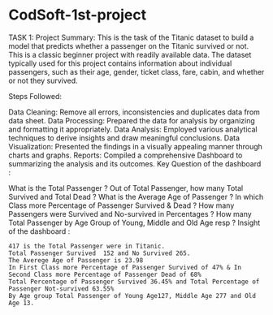 # CodSoft-1st-project
TASK 1: Project Summary: This is the task of the Titanic dataset to build a model that predicts whether a passenger on the Titanic survived or not. This is a classic beginner project with readily available data. The dataset typically used for this project contains information about individual passengers, such as their age, gender, ticket class, fare, cabin, and whether or not they survived.

Steps Followed:

Data Cleaning: Remove all errors, inconsistencies and duplicates data from data sheet.
Data Processing: Prepared the data for analysis by organizing and formatting it appropriately.
Data Analysis: Employed various analytical techniques to derive insights and draw meaningful conclusions.
Data Visualization: Presented the findings in a visually appealing manner through charts and graphs.
Reports: Compiled a comprehensive Dashboard to  summarizing the analysis and its outcomes.
Key Question of the dashboard :

What is the Total Passenger ?
Out of Total Passenger, how many Total Survived and Total Dead ?
What is the Average Age of Passenger ?
In which Class more Percentage of Passenger Survived & Dead ?
How many Passengers were Survived and No-survived in Percentages ?
How many Total Passenger by Age Group of Young, Middle and Old Age resp ?
Insight of the dashboard :

    417 is the Total Passenger were in Titanic.
    Total Passenger Survived  152 and No Survived 265.
    The Averege Age of Passenger is 23.98
    In First Class more Percentage of Passenger Survived of 47% & In Second Class more Percentage of Passenger Dead of 68%
    Total Percentage of Passenger Survived 36.45% and Total Percentage of Passenger Not-survived 63.55%
    By Age group Total Passenger of Young Age127, Middle Age 277 and Old Age 13.

